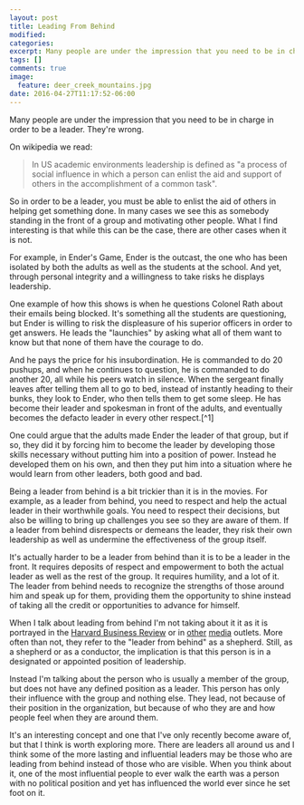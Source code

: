 ```yaml
---
layout: post
title: Leading From Behind
modified:
categories:
excerpt: Many people are under the impression that you need to be in charge in order to be a leader. They're wrong.
tags: []
comments: true
image:
  feature: deer_creek_mountains.jpg
date: 2016-04-27T11:17:52-06:00
---
```

Many people are under the impression that you need to be in charge in order to be a leader. They're wrong.

On wikipedia we read:

>  In US academic environments leadership is defined as "a process of social influence in which a person can enlist the aid and support of others in the accomplishment of a common task".

So in order to be a leader, you must be able to enlist the aid of others in helping get something done. In many cases we see this as somebody standing in the front of a group and motivating other people. What I find interesting is that while this can be the case, there are other cases when it is not.

For example, in Ender's Game, Ender is the outcast, the one who has been isolated by both the adults as well as the students at the school. And yet, through personal integrity and a willingness to take risks he displays leadership.

One example of how this shows is when he questions Colonel Rath about their emails being blocked. It's something all the students are questioning, but Ender is willing to risk the displeasure of his superior officers in order to get answers. He leads the "launchies" by asking what all of them want to know but that none of them have the courage to do.

And he pays the price for his insubordination. He is commanded to do 20 pushups, and when he continues to question, he is commanded to do another 20, all while his peers watch in silence. When the sergeant finally leaves after telling them all to go to bed, instead of instantly heading to their bunks, they look to Ender, who then tells them to get some sleep. He has become their leader and spokesman in front of the adults, and eventually becomes the defacto leader in every other respect.[^1]

One could argue that the adults made Ender the leader of that group, but if so, they did it by forcing him to become the leader by developing those skills necessary without putting him into a position of power. Instead he developed them on his own, and then they put him into a situation where he would learn from other leaders, both good and bad.

Being a leader from behind is a bit trickier than it is in the movies. For example, as a leader from behind, you need to respect and help the actual leader in their worthwhile goals. You need to respect their decisions, but also be willing to bring up challenges you see so they are aware of them. If a leader from behind disrespects or demeans the leader, they risk their own leadership as well as undermine the effectiveness of the group itself.

It's actually harder to be a leader from behind than it is to be a leader in the front. It requires deposits of respect and empowerment to both the actual leader as well as the rest of the group. It requires humility, and a lot of it. The leader from behind needs to recognize the strengths of those around him and speak up for them, providing them the opportunity to shine instead of taking all the credit or opportunities to advance for himself.

When I talk about leading from behind I'm not taking about it it as it is portrayed in the [Harvard Business Review][review] or in [other][small_business] [media][practical] outlets. More often than not, they refer to the "leader from behind" as a shepherd. Still, as a shepherd or as a conductor, the implication is that this person is in a designated or appointed position of leadership.

Instead I'm talking about the person who is usually a member of the group, but does not have any defined position as a leader. This person has only their influence with the group and nothing else. They lead, not because of their position in the organization, but because of who they are and how people feel when they are around them.

It's an interesting concept and one that I've only recently become aware of, but that I think is worth exploring more. There are leaders all around us and I think some of the more lasting and influential leaders may be those who are leading from behind instead of those who are visible. When you think about it, one of the most influential people to ever walk the earth was a person with no political position and yet has influenced the world ever since he set foot on it.

[1]: https://www.youtube.com/watch?v=fP8-L_fS0OI
[review]: https://hbr.org/2010/05/leading-from-behind/
[small_business]:http://smallbusiness.chron.com/theory-leading-behind-76457.html
[practical]: http://thepracticalleader.com/leading-from-behind-what-it-isand-what-it-is-not/

